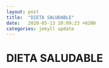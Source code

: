```yaml
---
layout: post
title:  "DIETA SALUDABLE"
date:   2020-05-13 20:09:23 +0200
categories: jekyll update
---
```


# DIETA SALUDABLE
